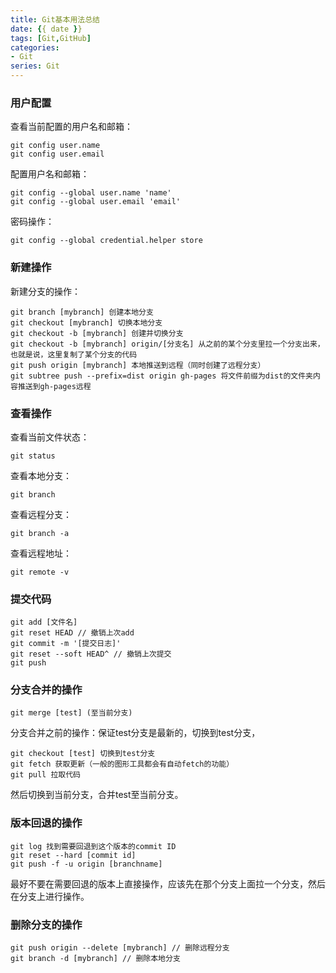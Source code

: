 ```yaml
---
title: Git基本用法总结
date: {{ date }}
tags: [Git,GitHub]
categories: 
- Git
series: Git
---
```


### 用户配置

查看当前配置的用户名和邮箱：

```shell
git config user.name
git config user.email
```

配置用户名和邮箱：

```shell
git config --global user.name 'name'
git config --global user.email 'email'
```

密码操作：

```shell
git config --global credential.helper store 
```

### 新建操作

新建分支的操作：

```shell
git branch [mybranch] 创建本地分支
git checkout [mybranch] 切换本地分支
git checkout -b [mybranch] 创建并切换分支
git checkout -b [mybranch] origin/[分支名] 从之前的某个分支里拉一个分支出来，也就是说，这里复制了某个分支的代码
git push origin [mybranch] 本地推送到远程（同时创建了远程分支）
git subtree push --prefix=dist origin gh-pages 将文件前缀为dist的文件夹内容推送到gh-pages远程
```

### 查看操作

查看当前文件状态：

```shell
git status
```

查看本地分支：

```shell
git branch
```

查看远程分支：

```shell
git branch -a
```

查看远程地址： 

```shell
git remote -v
```

### 提交代码

```shell
git add [文件名]
git reset HEAD // 撤销上次add
git commit -m '[提交日志]'
git reset --soft HEAD^ // 撤销上次提交
git push
```

### 分支合并的操作

```shell
git merge [test] (至当前分支)
```

分支合并之前的操作：保证test分支是最新的，切换到test分支，

```shell
git checkout [test] 切换到test分支
git fetch 获取更新（一般的图形工具都会有自动fetch的功能）
git pull 拉取代码
```

然后切换到当前分支，合并test至当前分支。

### 版本回退的操作

```shell
git log 找到需要回退到这个版本的commit ID
git reset --hard [commit id]
git push -f -u origin [branchname]
```

最好不要在需要回退的版本上直接操作，应该先在那个分支上面拉一个分支，然后在分支上进行操作。

### 删除分支的操作

```shell
git push origin --delete [mybranch] // 删除远程分支
git branch -d [mybranch] // 删除本地分支 
```


